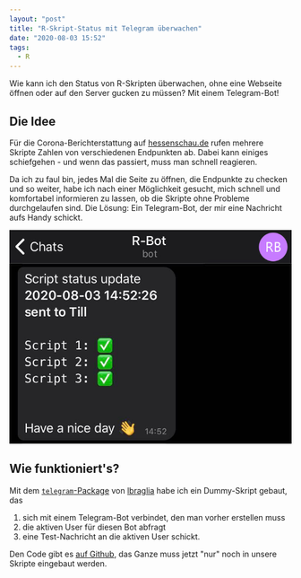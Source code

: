 ```yaml
---
layout: "post"
title: "R-Skript-Status mit Telegram überwachen"
date: "2020-08-03 15:52"
tags:
  - R
---
```


Wie kann ich den Status von R-Skripten überwachen, ohne eine Webseite öffnen
oder auf den Server gucken zu müssen? Mit einem Telegram-Bot!

<!-- more -->

## Die Idee

Für die Corona-Berichterstattung auf [hessenschau.de](https://www.hessenschau.de/panorama/infografik-wie-sich-corona-ausbreitet---und-wen-es-betrifft,corona-infektionen-hessen-karte-100.html)
rufen mehrere Skripte Zahlen von verschiedenen Endpunkten ab. Dabei kann
einiges schiefgehen - und wenn das passiert, muss man schnell reagieren.

Da ich zu faul bin, jedes Mal die Seite zu öffnen, die Endpunkte zu checken
und so weiter, habe ich nach einer Möglichkeit gesucht, mich schnell und
komfortabel informieren zu lassen, ob die Skripte ohne Probleme durchgelaufen
sind. Die Lösung: Ein Telegram-Bot, der mir eine Nachricht aufs Handy schickt.

![Screenshot einer Status-Meldung](/images/2020/08/screenshot.jpg)

## Wie funktioniert's?

Mit dem [`telegram`-Package](https://github.com/lbraglia/telegram) von
[lbraglia](https://github.com/lbraglia/telegram) habe ich ein Dummy-Skript
gebaut, das

1. sich mit einem Telegram-Bot verbindet, den man vorher erstellen muss
2. die aktiven User für diesen Bot abfragt
3. eine Test-Nachricht an die aktiven User schickt.

Den Code gibt es [auf Github](https://github.com/hafertill/r-telegram-bot),
das Ganze muss jetzt "nur" noch in unsere Skripte eingebaut werden.
